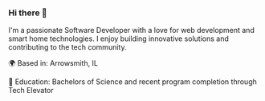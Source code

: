 ### Hi there 👋

<!--
**blanckhannah/BlanckHannah** is a ✨ _special_ ✨ repository because its `README.md` (this file) appears on your GitHub profile.

Here are some ideas to get you started:

- 🔭 I’m currently working on ...
- 🌱 I’m currently learning ...
- 👯 I’m looking to collaborate on ...
- 🤔 I’m looking for help with ...
- 💬 Ask me about ...
- 📫 How to reach me: ...
- 😄 Pronouns: ...
- ⚡ Fun fact: ...
-->
I'm a passionate Software Developer with a love for web development and smart home technologies. I enjoy building innovative solutions and contributing to the tech community.

🌍 Based in: Arrowsmith, IL

🏫 Education: Bachelors of Science and recent program completion through Tech Elevator
